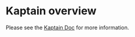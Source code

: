 # Kaptain overview

Please see the [Kaptain Doc](https://docs.d2iq.com/ksphere/kubeflow/) for more information.
